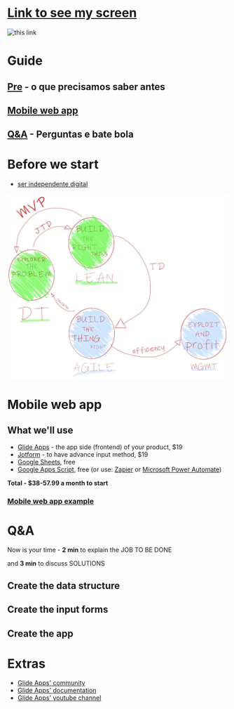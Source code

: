 # [Link to see my screen](https://zoom.us/j/634217994?pwd=UjYzb1BvckpHdjhXM2ROR3hSZDBqZz09)

![this link](http://api.qrserver.com/v1/create-qr-code/?size=650x5650&color=232B95&margin=30&data=https://mvp.without.dev/app/ "this link")

# Guide
## [Pre](https://mvp.without.dev/app/#before-we-start) - o que precisamos saber antes
## [Mobile web app](https://mvp.without.dev/app/#mobile-web-app)
## [Q&A](https://mvp.without.dev/app/#qa-1) - Perguntas e bate bola

# Before we start
  - [ser independente digital](http://productsandhacks.com/old/independencia-digital-para-empreendedores/)

![startup's paths](https://github.com/efremfilho/mvp.without.dev/blob/master/book/img/path-by-field.JPG?raw=true "startup's paths")

# Mobile web app

## What we'll use
  - [Glide Apps](https://glideapps.com) - the app side (frontend) of your product, $19
  - [Jotform](https://jotform.com) - to have advance input method, $19
  - [Google Sheets](https://www.google.com/sheets/about/), free
  - [Google Apps Script](https://developers.google.com/apps-script), free (or use: [Zapier](https://zapier.com/) or [Microsoft Power Automate](https://flow.microsoft.com/))
  
**Total - $38-57.99 a month to start**

### [Mobile web app example](https://lgbe.universidadeagora.com/app?ref=mvp.without.dev) 

# Q&A
Now is your time - **2 min** to explain the JOB TO BE DONE 

and **3 min** to discuss SOLUTIONS
    
## Create the data structure
## Create the input forms
## Create the app

# Extras
  - [Glide Apps' community](https://community.glideapps.com)
  - [Glide Apps' documentation](https://docs.glideapps.com/all/)
  - [Glide Apps' youtube channel](https://www.youtube.com/channel/UCoPJeYPmYF_5CX9gbPHAG3Q)
